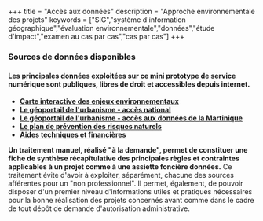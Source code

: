 +++
title = "Accès aux données"
description = "Approche environnementale des projets"
keywords = ["SIG","système d'information géographique","évaluation environnementale","données","étude d'impact","examen au cas par cas","cas par cas"]
+++
### Sources de données disponibles

#### Les principales données exploitées sur ce mini prototype de service numérique sont publiques, libres de droit et accessibles depuis internet.

- **[Carte interactive des enjeux environnementaux](https://carmen.developpement-durable.gouv.fr/22/DEAL972_generale.map)**
- **[Le géoportail de l'urbanisme - accès national](https://www.geoportail-urbanisme.gouv.fr/map/#tile=1&lon=2.424722&lat=46.76305599999998&zoom=6)**
- **[Le géoportail de l'urbanisme - accès aux données de la Martinique](https://www.martinique.developpement-durable.gouv.fr/consultation-des-plans-locaux-d-urbanisme-a179.html)**
- **[Le plan de prévention des risques naturels](http://www.pprn972.fr/index.php/fr/)**
- **[Aides techniques et financières](https://aides-territoires.beta.gouv.fr/)**

**Un traitement manuel, réalisé "à la demande", permet de constituer une fiche de synthèse récapîtulative des principales règles et contraintes applicables à un projet comme à une assiette foncière données.** Ce traitement évite d'avoir à exploiter, séparément, chacune des sources afférentes pour un "non professionnel". Il permet, également, de pouvoir disposer d'un premier niveau d'informations utiles et pratiques nécessaires pour la bonne réalisation des projets concernés avant comme dans le cadre de tout dépôt de demande d'autorisation administrative.
